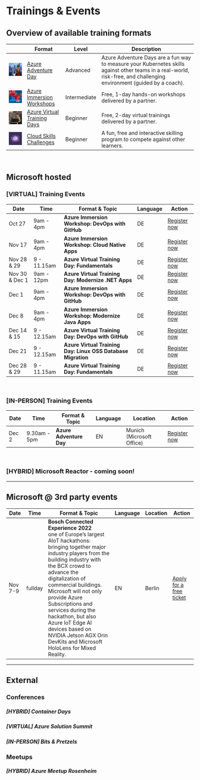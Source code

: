 # Trainings & Events

## Overview of available training formats

|        | Format   | Level |Description                          |   
|--------|---------|--------|-------------------------------------|
| <img src="./assets/azure_adventure_day.jpg">| [Azure Adventure Day](https://aka.ms/azure-adventure-day) | Advanced | Azure Adventure Days are a fun way to measure your Kubernetes skills against other teams in a real-world, risk-free, and challenging environment (guided by a coach).  |   
| <img src="./assets/azure_immersion_workshop.jpg">| [Azure Immersion Workshops](https://www.microsoft.com/de-de/techwiese/events/immersion-workshops.aspx) | Intermediate | Free, 1-day hands-on workshops delivered by a partner. |   
| <img src="./assets/azure_virtual_training_days.jpg">| [Azure Virtual Training Days](https://www.microsoft.com/de-de/techwiese/events/microsoft-training-days.aspx)| Beginner | Free, 2-day virtual trainings delivered by a partner. |   
| <img src="./assets/cloud_skills_challenge.jpg">| [Cloud Skills Challenges](https://www.microsoft.com/de-de/techwiese/events/cloud-skills-challenge.aspx)| Beginner | A fun, free and interactive skilling program to compete against other learners. |   

<br/>

## Microsoft hosted

### [VIRTUAL] Training Events

| Date   | Time   | Format & Topic | Language                     |   Action |
|--------|---------|--------|-------------------------------------|----------------|
| Oct 27 | 9am - 4pm | **Azure Immersion Workshop: DevOps with GitHub** | DE|[Register now](https://mktoevents.com/Microsoft+Event/360315/157-GQE-382)|
| Nov 17 | 9am - 4pm | **Azure Immersion Workshop: Cloud Native Apps** | DE|[Register now](https://mktoevents.com/Microsoft+Event/360979/157-GQE-382)|
| Nov 28 & 29 | 9 - 11.15am | **Azure Virtual Training Day: Fundamentals** | DE |[Register now](https://mktoevents.com/Microsoft+Event/365650/157-GQE-382)|
| Nov 30 & Dec 1 | 9am - 12pm | **Azure Virtual Training Day: Modernize .NET Apps** | DE |[Register now](https://mktoevents.com/Microsoft+Event/366180/157-GQE-382)|
| Dec 1 | 9am - 4pm | **Azure Immersion Workshop: DevOps with GitHub** | DE |[Register now](https://mktoevents.com/Microsoft+Event/361551/157-GQE-382)|
| Dec 8 | 9am - 4pm | **Azure Immersion Workshop: Modernize Java Apps** | DE | [Register now](https://mktoevents.com/Microsoft+Event/363777/157-GQE-382)|
| Dec 14 & 15 | 9 - 12.15am | **Azure Virtual Training Day: DevOps with GitHub** | DE | [Register now](https://mktoevents.com/Microsoft+Event/367804/157-GQE-382)|
| Dec 21 | 9 - 12.15am | **Azure Virtual Training Day: Linux OSS Database Migration** | DE | [Register now](https://mktoevents.com/Microsoft+Event/367981/157-GQE-382)|
| Dec 28 & 29 | 9 - 11.15am | **Azure Virtual Training Day: Fundamentals** | DE |[Register now](https://mktoevents.com/Microsoft+Event/368475/157-GQE-382)|


<br/>

### [IN-PERSON] Training Events
| Date   | Time   | Format & Topic | Language                     |   Location | Action |
|--------|---------|--------|-------------------------------------|------------|--------|
| Dec 2 | 9.30am - 5pm | **Azure Adventure Day** | EN |Munich (Microsoft Office) | [Register now](https://msevents.microsoft.com/event?id=228049368)

<br/>


### [HYBRID] Microsoft Reactor - coming soon!

---
## Microsoft @ 3rd party events
| Date   | Time   | Format & Topic | Language                     |   Location | Action |
|--------|---------|--------|-------------------------------------|------------|--------|
| Nov 7-9 | fullday | **Bosch Connected Experience 2022** <br> one of Europe’s largest AIoT hackathons: bringing together major industry players from the building industry with the BCX crowd to advance the digitalization of commercial buildings. <br> Microsoft will not only provide Azure Subscriptions and services during the hackathon, but also Azure IoT Edge AI devices based on NVIDIA Jetson AGX Orin DevKits and Microsoft HoloLens for Mixed Reality. | EN | Berlin | [Apply for a free ticket](https://bosch-connected-world.com/hackathon/building/)

---

## External

### Conferences

##### [HYBRID] Container Days
##### [VIRTUAL] Azure Solution Summit
##### [IN-PERSON] Bits & Pretzels

### Meetups

##### [HYBRID] Azure Meetup Rosenheim
